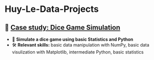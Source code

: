 # Huy-Le-Data-Projects

## 🔹 [Case study: Dice Game Simulation](Case-study-Dice-Game-Simulation)
- 🔗 **Simulate a dice game using basic Statistics and Python**
- 🛠️ **Relevant skills:**
basic data manipulation with NumPy,
basic data visulization with Matplotlib,
intermediate Python, 
basic statistics
